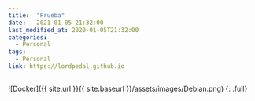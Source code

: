 ```yaml
---
title:  "Prueba"
date:   2021-01-05 21:32:00
last_modified_at: 2020-01-05T21:32:00
categories:
  - Personal
tags:
  - Personal
link: https://lordpedal.github.io
---
```


![Docker]({{ site.url }}{{ site.baseurl }}/assets/images/Debian.png)
{: .full}
